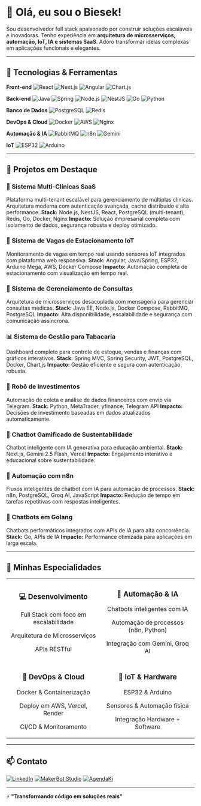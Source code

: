# 👋 Olá, eu sou o Biesek!

Sou desenvolvedor full stack apaixonado por construir soluções escaláveis e inovadoras. Tenho experiência em **arquitetura de microsserviços, automação, IoT, IA e sistemas SaaS**. Adoro transformar ideias complexas em aplicações funcionais e elegantes.

---

## 🚀 Tecnologias & Ferramentas

**Front-end**
![React](https://img.shields.io/badge/-React-61DAFB?style=flat-square&logo=react&logoColor=black)
![Next.js](https://img.shields.io/badge/-Next.js-000000?style=flat-square&logo=next.js&logoColor=white)
![Angular](https://img.shields.io/badge/-Angular-DD0031?style=flat-square&logo=angular&logoColor=white)
![Chart.js](https://img.shields.io/badge/-Chart.js-FF6384?style=flat-square&logo=chart.js&logoColor=white)

**Back-end**
![Java](https://img.shields.io/badge/-Java-007396?style=flat-square&logo=java&logoColor=white)
![Spring](https://img.shields.io/badge/-Spring-6DB33F?style=flat-square&logo=spring&logoColor=white)
![Node.js](https://img.shields.io/badge/-Node.js-339933?style=flat-square&logo=node.js&logoColor=white)
![NestJS](https://img.shields.io/badge/-NestJS-E0234E?style=flat-square&logo=nestjs&logoColor=white)
![Go](https://img.shields.io/badge/-Go-00ADD8?style=flat-square&logo=go&logoColor=white)
![Python](https://img.shields.io/badge/-Python-3776AB?style=flat-square&logo=python&logoColor=white)

**Banco de Dados**
![PostgreSQL](https://img.shields.io/badge/-PostgreSQL-4169E1?style=flat-square&logo=postgresql&logoColor=white)
![Redis](https://img.shields.io/badge/-Redis-DC382D?style=flat-square&logo=redis&logoColor=white)

**DevOps & Cloud**
![Docker](https://img.shields.io/badge/-Docker-2496ED?style=flat-square&logo=docker&logoColor=white)
![AWS](https://img.shields.io/badge/-AWS-232F3E?style=flat-square&logo=amazon-aws&logoColor=white)
![Nginx](https://img.shields.io/badge/-Nginx-009639?style=flat-square&logo=nginx&logoColor=white)

**Automação & IA**
![RabbitMQ](https://img.shields.io/badge/-RabbitMQ-FF6600?style=flat-square&logo=rabbitmq&logoColor=white)
![n8n](https://img.shields.io/badge/-n8n-EA4B71?style=flat-square&logo=n8n&logoColor=white)
![Gemini](https://img.shields.io/badge/-Gemini_AI-8E75B2?style=flat-square&logo=google&logoColor=white)

**IoT**
![ESP32](https://img.shields.io/badge/-ESP32-000000?style=flat-square&logo=espressif&logoColor=white)
![Arduino](https://img.shields.io/badge/-Arduino-00979D?style=flat-square&logo=arduino&logoColor=white)

---

## 💼 Projetos em Destaque

### 🏥 **Sistema Multi-Clínicas SaaS**
Plataforma multi-tenant escalável para gerenciamento de múltiplas clínicas. Arquitetura moderna com autenticação avançada, cache distribuído e alta performance.
**Stack:** Node.js, NestJS, React, PostgreSQL (multi-tenant), Redis, Go, Docker, Nginx
**Impacto:** Solução empresarial completa com isolamento de dados, segurança robusta e deploy otimizado.

### 🚗 **Sistema de Vagas de Estacionamento IoT**
Monitoramento de vagas em tempo real usando sensores IoT integrados com plataforma web responsiva.
**Stack:** Angular, Java/Spring, ESP32, Arduino Mega, AWS, Docker Compose
**Impacto:** Automação completa de estacionamento com visualização em tempo real.

### 🏥 **Sistema de Gerenciamento de Consultas**
Arquitetura de microsserviços desacoplada com mensageria para gerenciar consultas médicas.
**Stack:** Java EE, Node.js, Docker Compose, RabbitMQ, PostgreSQL
**Impacto:** Alta disponibilidade, escalabilidade e segurança com comunicação assíncrona.

### 📊 **Sistema de Gestão para Tabacaria**
Dashboard completo para controle de estoque, vendas e finanças com gráficos interativos.
**Stack:** Spring MVC, Spring Security, JWT, PostgreSQL, Docker, Chart.js
**Impacto:** Gestão eficiente e segura com autenticação robusta.

### 🤖 **Robô de Investimentos**
Automação de coleta e análise de dados financeiros com envio via Telegram.
**Stack:** Python, MetaTrader, yfinance, Telegram API
**Impacto:** Decisões de investimento baseadas em dados atualizados automaticamente.

### 🌱 **Chatbot Gamificado de Sustentabilidade**
Chatbot inteligente com IA generativa para educação ambiental.
**Stack:** Next.js, Gemini 2.5 Flash, Vercel
**Impacto:** Engajamento interativo e educacional sobre sustentabilidade.

### 🔄 **Automação com n8n**
Fluxos inteligentes de chatbot com IA para automação de processos.
**Stack:** n8n, PostgreSQL, Groq AI, JavaScript
**Impacto:** Redução de tempo em tarefas repetitivas com respostas inteligentes.

### 💬 **Chatbots em Golang**
Chatbots performáticos integrados com APIs de IA para alta concorrência.
**Stack:** Go, APIs de IA
**Impacto:** Performance otimizada para aplicações em larga escala.

---

## 🎯 Minhas Especialidades

<table>
  <tr>
    <td align="center" width="50%">
      <h3>💻 Desenvolvimento</h3>
      <p>Full Stack com foco em escalabilidade</p>
      <p>Arquitetura de Microsserviços</p>
      <p>APIs RESTful</p>
    </td>
    <td align="center" width="50%">
      <h3>🤖 Automação & IA</h3>
      <p>Chatbots inteligentes com IA</p>
      <p>Automação de processos (n8n, Python)</p>
      <p>Integração com Gemini, Groq AI</p>
    </td>
  </tr>
  <tr>
    <td align="center" width="50%">
      <h3>🔧 DevOps & Cloud</h3>
      <p>Docker & Containerização</p>
      <p>Deploy em AWS, Vercel, Render</p>
      <p>CI/CD & Monitoramento</p>
    </td>
    <td align="center" width="50%">
      <h3>📡 IoT & Hardware</h3>
      <p>ESP32 & Arduino</p>
      <p>Sensores & Automação física</p>
      <p>Integração Hardware + Software</p>
    </td>
  </tr>
</table>

---

## 📫 Contato

[![LinkedIn](https://img.shields.io/badge/-LinkedIn-0A66C2?style=flat-square&logo=linkedin&logoColor=white)](https://www.linkedin.com/in/matheus-biesek-dev-java-node/)
[![MakerBot Studio](https://img.shields.io/badge/-MakerBot_Studio-FF6B6B?style=flat-square&logo=robot&logoColor=white)](https://makerbot-studio-automacoes.onrender.com/)
[![AgendaKi](https://img.shields.io/badge/-AgendaKi-4A90E2?style=flat-square&logo=calendar&logoColor=white)](https://www.agendaki.fun/pricing)

---

⚡ **"Transformando código em soluções reais"**
